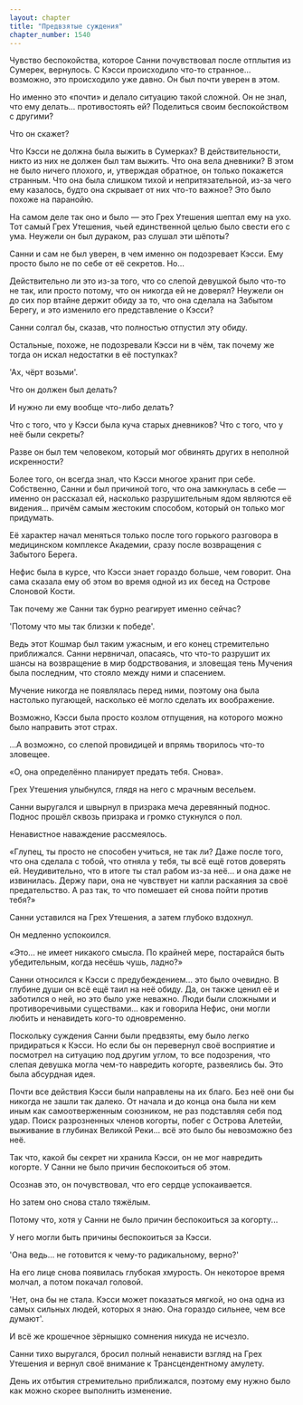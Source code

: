 ```yaml
---
layout: chapter
title: "Предвзятые суждения"
chapter_number: 1540
---
```




Чувство беспокойства, которое Санни почувствовал после отплытия из Сумерек, вернулось. С Кэсси происходило что-то странное... возможно, это происходило уже давно. Он был почти уверен в этом.

Но именно это «почти» и делало ситуацию такой сложной. Он не знал, что ему делать... противостоять ей? Поделиться своим беспокойством с другими?

Что он скажет?

Что Кэсси не должна была выжить в Сумерках? В действительности, никто из них не должен был там выжить. Что она вела дневники? В этом не было ничего плохого, и, утверждая обратное, он только покажется странным. Что она была слишком тихой и непритязательной, из-за чего ему казалось, будто она скрывает от них что-то важное? Это было похоже на паранойю.

На самом деле так оно и было — это Грех Утешения шептал ему на ухо. Тот самый Грех Утешения, чьей единственной целью было свести его с ума. Неужели он был дураком, раз слушал эти шёпоты?

Санни и сам не был уверен, в чем именно он подозревает Кэсси. Ему просто было не по себе от её секретов. Но...

Действительно ли это из-за того, что со слепой девушкой было что-то не так, или просто потому, что он никогда ей не доверял? Неужели он до сих пор втайне держит обиду за то, что она сделала на Забытом Берегу, и это изменило его представление о Кэсси?

Санни солгал бы, сказав, что полностью отпустил эту обиду.

Остальные, похоже, не подозревали Кэсси ни в чём, так почему же тогда он искал недостатки в её поступках?

'Ах, чёрт возьми'.

Что он должен был делать?

И нужно ли ему вообще что-либо делать?

Что с того, что у Кэсси была куча старых дневников? Что с того, что у неё были секреты?

Разве он был тем человеком, который мог обвинять других в неполной искренности?

Более того, он всегда знал, что Кэсси многое хранит при себе. Собственно, Санни и был причиной того, что она замкнулась в себе — именно он рассказал ей, насколько разрушительным ядом являются её видения... причём самым жестоким способом, который он только мог придумать.

Её характер начал меняться только после того горького разговора в медицинском комплексе Академии, сразу после возвращения с Забытого Берега.

Нефис была в курсе, что Кэсси знает гораздо больше, чем говорит. Она сама сказала ему об этом во время одной из их бесед на Острове Слоновой Кости.

Так почему же Санни так бурно реагирует именно сейчас?

'Потому что мы так близки к победе'.

Ведь этот Кошмар был таким ужасным, и его конец стремительно приближался. Санни нервничал, опасаясь, что что-то разрушит их шансы на возвращение в мир бодрствования, и зловещая тень Мучения была последним, что стояло между ними и спасением.

Мучение никогда не появлялась перед ними, поэтому она была настолько пугающей, насколько её могло сделать их воображение.

Возможно, Кэсси была просто козлом отпущения, на которого можно было направить этот страх.

...А возможно, со слепой провидицей и впрямь творилось что-то зловещее.

«О, она определённо планирует предать тебя. Снова».

Грех Утешения улыбнулся, глядя на него с мрачным весельем.

Санни выругался и швырнул в призрака меча деревянный поднос. Поднос прошёл сквозь призрака и громко стукнулся о пол.

Ненавистное наваждение рассмеялось.

«Глупец, ты просто не способен учиться, не так ли? Даже после того, что она сделала с тобой, что отняла у тебя, ты всё ещё готов доверять ей. Неудивительно, что в итоге ты стал рабом из-за неё... и она даже не извинилась. Держу пари, она не чувствует ни капли раскаяния за своё предательство. А раз так, то что помешает ей снова пойти против тебя?»

Санни уставился на Грех Утешения, а затем глубоко вздохнул.

Он медленно успокоился.

«Это... не имеет никакого смысла. По крайней мере, постарайся быть убедительным, когда несёшь чушь, ладно?»

Санни относился к Кэсси с предубеждением... это было очевидно. В глубине души он всё ещё таил на неё обиду. Да, он также ценил её и заботился о ней, но это было уже неважно. Люди были сложными и противоречивыми существами... как и говорила Нефис, они могли любить и ненавидеть кого-то одновременно.

Поскольку суждения Санни были предвзяты, ему было легко придираться к Кэсси. Но если бы он перевернул своё восприятие и посмотрел на ситуацию под другим углом, то все подозрения, что слепая девушка могла чем-то навредить когорте, развеялись бы. Это была абсурдная идея.

Почти все действия Кэсси были направлены на их благо. Без неё они бы никогда не зашли так далеко. От начала и до конца она была ни кем иным как самоотверженным союзником, не раз подставляя себя под удар. Поиск разрозненных членов когорты, побег с Острова Алетейи, выживание в глубинах Великой Реки... всё это было бы невозможно без неё.

Так что, какой бы секрет ни хранила Кэсси, он не мог навредить когорте. У Санни не было причин беспокоиться об этом.

Осознав это, он почувствовал, что его сердце успокаивается.

Но затем оно снова стало тяжёлым.

Потому что, хотя у Санни не было причин беспокоиться за когорту...

У него могли быть причины беспокоиться за Кэсси.

'Она ведь… не готовится к чему-то радикальному, верно?'

На его лице снова появилась глубокая хмурость. Он некоторое время молчал, а потом покачал головой.

'Нет, она бы не стала. Кэсси может показаться мягкой, но она одна из самых сильных людей, которых я знаю. Она гораздо сильнее, чем все думают'.

И всё же крошечное зёрнышко сомнения никуда не исчезло.

Санни тихо выругался, бросил полный ненависти взгляд на Грех Утешения и вернул своё внимание к Трансцендентному амулету.

День их отбытия стремительно приближался, поэтому ему нужно было как можно скорее выполнить изменение.

